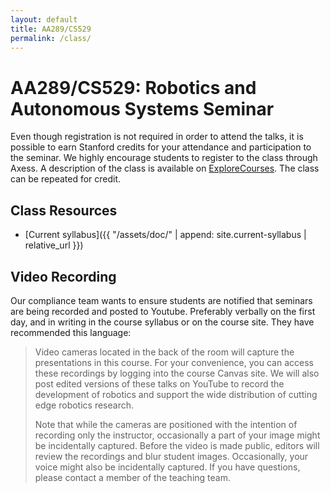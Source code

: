 ```yaml
---
layout: default
title: AA289/CS529
permalink: /class/
---
```

# AA289/CS529: Robotics and Autonomous Systems Seminar

Even though registration is not required in order to attend the talks, it is possible to earn Stanford credits for your attendance and participation to the seminar. We highly encourage students to register to the class through Axess. A description of the class is available on [ExploreCourses](https://explorecourses.stanford.edu/search?view=catalog&filter-coursestatus-Active=on&page=0&catalog=&academicYear=&q=Robotics+and+Autonomous+Systems+Seminar&collapse=). The class can be repeated for credit.

## Class Resources
- [Current syllabus]({{ "/assets/doc/" | append: site.current-syllabus | relative_url }})

## Video Recording

Our compliance team wants to ensure students are notified that seminars are being recorded and posted to Youtube. Preferably verbally on the first day, and in writing in the course syllabus or on the course site. They have recommended this language:

> Video cameras located in the back of the room will capture the presentations in this course. For your convenience, you can access these recordings by logging into the course Canvas site. We will also post edited versions of these talks on YouTube to record the development of robotics and support the wide distribution of cutting edge robotics research.
>
> Note that while the cameras are positioned with the intention of recording only the instructor, occasionally a part of your image might be incidentally captured. Before the video is made public, editors will review the recordings and blur student images. Occasionally, your voice might also be incidentally captured. If you have questions, please contact a member of the teaching team.
